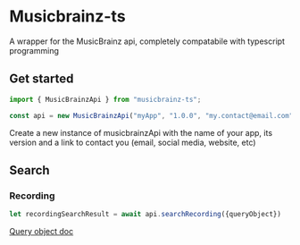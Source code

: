 # Musicbrainz-ts
A wrapper for the MusicBrainz api, completely compatabile with typescript programming

## Get started

```typescript
import { MusicBrainzApi } from "musicbrainz-ts";

const api = new MusicBrainzApi("myApp", "1.0.0", "my.contact@email.com")
```

Create a new instance of musicbrainzApi with the name of your app, its version and a link to contact you (email, social media, website, etc)

## Search

### Recording

```typescript
let recordingSearchResult = await api.searchRecording({queryObject})
```

[Query object doc](https://musicbrainz.org/doc/MusicBrainz_API/Search#Recording)